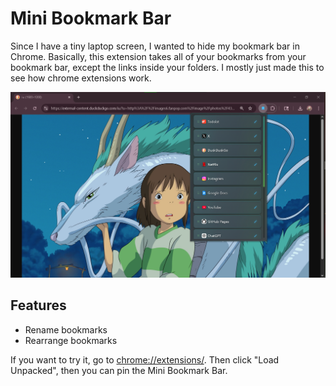 # Mini Bookmark Bar

Since I have a tiny laptop screen, I wanted to hide my bookmark bar in Chrome. Basically, this extension takes all of your bookmarks from your bookmark bar, except the links inside your folders. I mostly just made this to see how chrome extensions work. 

![alt text](readme-screenshot.png)

## Features
* Rename bookmarks
* Rearrange bookmarks 

If you want to try it, go to [chrome://extensions/](chrome://extensions/). Then click "Load Unpacked", then you can pin the Mini Bookmark Bar.